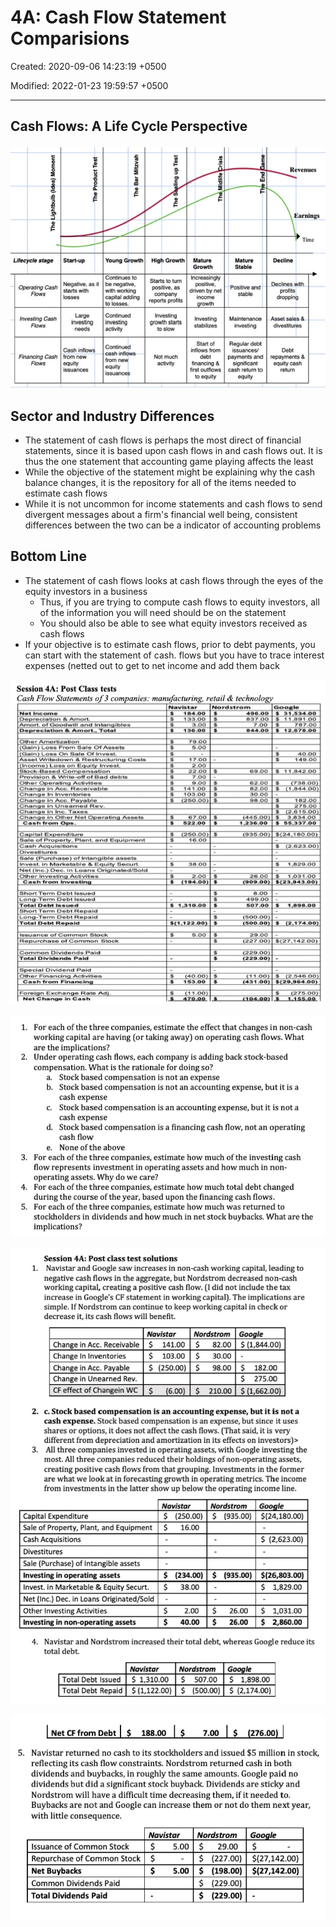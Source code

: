 # 4A: Cash Flow Statement Comparisions

Created: 2020-09-06 14:23:19 +0500

Modified: 2022-01-23 19:59:57 +0500

---

## Cash Flows: A Life Cycle Perspective

![image](media/Accounting-for-Finance_4A--Cash-Flow-Statement-Comparisions-image1.jpg)

## Sector and Industry Differences

- The statement of cash flows is perhaps the most direct of financial statements, since it is based upon cash flows in and cash flows out. It is thus the one statement that accounting game playing affects the least
- While the objective of the statement might be explaining why the cash balance changes, it is the repository for all of the items needed to estimate cash flows
- While it is not uncommon for income statements and cash flows to send divergent messages about a firm's financial well being, consistent differences between the two can be a indicator of accounting problems

## Bottom Line

- The statement of cash flows looks at cash flows through the eyes of the equity investors in a business
  - Thus, if you are trying to compute cash flows to equity investors, all of the information you will need should be on the statement
  - You should also be able to see what equity investors received as cash flows
- If your objective is to estimate cash flows, prior to debt payments, you can start with the statement of cash. flows but you have to trace interest expenses (netted out to get to net income and add them back

![image](media/Accounting-for-Finance_4A--Cash-Flow-Statement-Comparisions-image2.jpg)

![image](media/Accounting-for-Finance_4A--Cash-Flow-Statement-Comparisions-image3.jpg)

![image](media/Accounting-for-Finance_4A--Cash-Flow-Statement-Comparisions-image4.jpg)

![image](media/Accounting-for-Finance_4A--Cash-Flow-Statement-Comparisions-image5.jpg)
